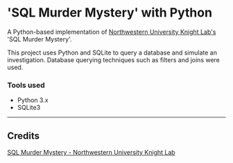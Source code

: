 # 'SQL Murder Mystery' with Python

A Python-based implementation of [Northwestern University Knight Lab's](https://github.com/NUKnightLab/sql-mysteries) 'SQL Murder Mystery'.

This project uses Python and SQLite to query a database and simulate an investigation. Database querying techniques such as filters and joins were used.

### Tools used

- Python 3.x
- SQLite3

------------------------------------------------------------------------

## Credits

[SQL Murder Mystery - Northwestern University Knight Lab](https://mystery.knightlab.com/)

